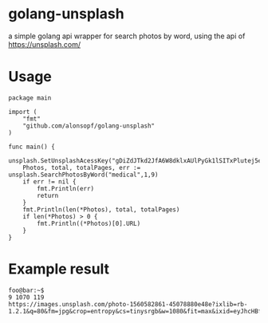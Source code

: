 # golang-unsplash
a simple golang api wrapper for search photos by word, using the api of https://unsplash.com/

# Usage
```golang
package main

import (
	"fmt"
	"github.com/alonsopf/golang-unsplash"
)

func main() {
	unsplash.SetUnsplashAcessKey("gDiZdJTkd2JfA6W8dklxAUlPyGk1lSITxPlutej5eAA")
	Photos, total, totalPages, err := unsplash.SearchPhotosByWord("medical",1,9)
    if err != nil {
    	fmt.Println(err)
    	return
    }
    fmt.Println(len(*Photos), total, totalPages)
    if len(*Photos) > 0 {
    	fmt.Println((*Photos)[0].URL)	
    }   
}
```
# Example result

```console
foo@bar:~$ 
9 1070 119
https://images.unsplash.com/photo-1560582861-45078880e48e?ixlib=rb-1.2.1&q=80&fm=jpg&crop=entropy&cs=tinysrgb&w=1080&fit=max&ixid=eyJhcHBfaWQiOjE3MDg1MX0
```
